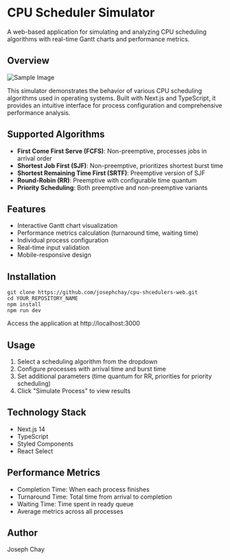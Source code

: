 # CPU Scheduler Simulator

A web-based application for simulating and analyzing CPU scheduling algorithms with real-time Gantt charts and performance metrics.

## Overview

![Sample Image](https://github.com/user-attachments/assets/cf3647da-9f6a-470e-b0af-e8374b67328e)

This simulator demonstrates the behavior of various CPU scheduling algorithms used in operating systems. Built with Next.js and TypeScript, it provides an intuitive interface for process configuration and comprehensive performance analysis.

## Supported Algorithms

- **First Come First Serve (FCFS)**: Non-preemptive, processes jobs in arrival order
- **Shortest Job First (SJF)**: Non-preemptive, prioritizes shortest burst time
- **Shortest Remaining Time First (SRTF)**: Preemptive version of SJF
- **Round-Robin (RR)**: Preemptive with configurable time quantum
- **Priority Scheduling**: Both preemptive and non-preemptive variants

## Features

- Interactive Gantt chart visualization
- Performance metrics calculation (turnaround time, waiting time)
- Individual process configuration
- Real-time input validation
- Mobile-responsive design

## Installation

```
git clone https://github.com/josephchay/cpu-shcedulers-web.git
cd YOUR_REPOSITORY_NAME
npm install
npm run dev
```

Access the application at http://localhost:3000

## Usage

1. Select a scheduling algorithm from the dropdown
2. Configure processes with arrival time and burst time
3. Set additional parameters (time quantum for RR, priorities for priority scheduling)
4. Click "Simulate Process" to view results

## Technology Stack

- Next.js 14
- TypeScript
- Styled Components
- React Select

## Performance Metrics

- Completion Time: When each process finishes
- Turnaround Time: Total time from arrival to completion
- Waiting Time: Time spent in ready queue
- Average metrics across all processes

## Author

Joseph Chay

